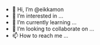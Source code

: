 - 👋 Hi, I’m @eikkamon
- 👀 I’m interested in ...
- 🌱 I’m currently learning ...
- 💞️ I’m looking to collaborate on ...
- 📫 How to reach me ...

<!---
eikkamon/eikkamon is a ✨ special ✨ repository because its `README.md` (this file) appears on your GitHub profile.
You can click the Preview link to take a look at your changes.
--->
